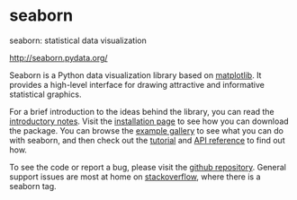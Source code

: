 # seaborn

seaborn: statistical data visualization

http://seaborn.pydata.org/

Seaborn is a Python data visualization library based on [matplotlib](https://matplotlib.org/). It provides a high-level interface for drawing attractive and informative statistical graphics.

For a brief introduction to the ideas behind the library, you can read the [introductory notes](http://seaborn.pydata.org/introduction.html). Visit the [installation page](http://seaborn.pydata.org/installing.html) to see how you can download the package. You can browse the [example gallery](http://seaborn.pydata.org/examples/index.html) to see what you can do with seaborn, and then check out the [tutorial](http://seaborn.pydata.org/tutorial.html) and [API reference](http://seaborn.pydata.org/api.html) to find out how.

To see the code or report a bug, please visit the [github repository](https://github.com/mwaskom/seaborn). General support issues are most at home on [stackoverflow](https://stackoverflow.com/), where there is a seaborn tag.
